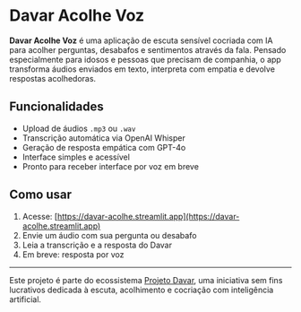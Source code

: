 # Davar Acolhe Voz

**Davar Acolhe Voz** é uma aplicação de escuta sensível cocriada com IA para acolher perguntas, desabafos e sentimentos através da fala. Pensado especialmente para idosos e pessoas que precisam de companhia, o app transforma áudios enviados em texto, interpreta com empatia e devolve respostas acolhedoras.

## Funcionalidades

- Upload de áudios `.mp3` ou `.wav`
- Transcrição automática via OpenAI Whisper
- Geração de resposta empática com GPT-4o
- Interface simples e acessível
- Pronto para receber interface por voz em breve

## Como usar

1. Acesse: [https://davar-acolhe.streamlit.app](https://davar-acolhe.streamlit.app)
2. Envie um áudio com sua pergunta ou desabafo
3. Leia a transcrição e a resposta do Davar
4. Em breve: resposta por voz

---

Este projeto é parte do ecossistema [Projeto Davar](https://projetodavar.com), uma iniciativa sem fins lucrativos dedicada à escuta, acolhimento e cocriação com inteligência artificial.


